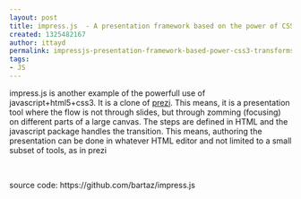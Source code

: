 ```yaml
---
layout: post
title: impress.js  - A presentation framework based on the power of CSS3 transforms
created: 1325482167
author: ittayd
permalink: impressjs-presentation-framework-based-power-css3-transforms
tags:
- JS
---
```

<p>impress.js is another example of the powerfull use of javascript+html5+css3. It is a clone of <a href="http://prezi.com">prezi</a>. This means, it is a presentation tool where the flow is not through slides, but through zomming&nbsp;(focusing) on different parts of a large canvas. The steps are defined in HTML and the javascript package handles the transition. This means, authoring the presentation can be done in whatever HTML&nbsp;editor and not limited to a small subset of tools, as in prezi</p>
<p>&nbsp;</p>
<p>source code:&nbsp;https://github.com/bartaz/impress.js</p>
